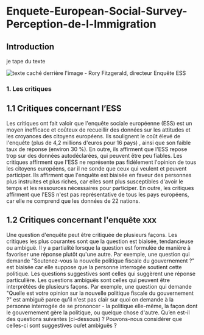 # Enquete-European-Social-Survey-Perception-de-l-Immigration

## Introduction 

je tape du texte 

![texte caché derrière l'image - Rory Fitzgerald, directeur Enquête ESS](https://seriss.eu/wp-content/uploads/2015/09/Rory-Fitzgerald-web.jpg)

### 1. Les critiques 

## 1.1 Critiques concernant l’ESS
Les critiques ont fait valoir que l'enquête sociale européenne (ESS) est un moyen inefficace et coûteux de recueillir des données sur les attitudes et les croyances des citoyens européens. Ils soulignent le coût élevé de l'enquête (plus de 4,2 millions d'euros pour 16 pays) , ainsi que son faible taux de réponse (environ 30 %). En outre, ils affirment que l'ESS repose trop sur des données autodéclarées, qui peuvent être peu fiables.
Les critiques affirment que l'ESS ne représente pas fidèlement l'opinion de tous les citoyens européens, car il ne sonde que ceux qui veulent et peuvent participer.  Ils affirment que l'enquête est biaisée en faveur des personnes plus instruites et plus riches, car elles sont plus susceptibles d'avoir le temps et les ressources nécessaires pour participer. En outre, les critiques affirment que l'ESS n'est pas représentative de tous les pays européens, car elle ne comprend que les données de 22 nations. 

## 1.2 Critiques concernant l'enquête xxx 
Une question d'enquête peut être critiquée de plusieurs façons. Les critiques les plus courantes sont que la question est biaisée, tendancieuse ou ambiguë.
Il y a partialité lorsque la question est formulée de manière à favoriser une réponse plutôt qu'une autre. Par exemple, une question qui demande "Soutenez-vous la nouvelle politique fiscale du gouvernement ?" est biaisée car elle suppose que la personne interrogée soutient cette politique. Les questions suggestives sont celles qui suggèrent une réponse particulière. 
Les questions ambiguës sont celles qui peuvent être interprétées de plusieurs façons. Par exemple, une question qui demande "Quelle est votre opinion sur la nouvelle politique fiscale du gouvernement ?" est ambiguë parce qu'il n'est pas clair sur quoi on demande à la personne interrogée de se prononcer - la politique elle-même, la façon dont le gouvernement gère la politique, ou quelque chose d'autre.
Qu’en est-il des questions suivantes (ci-dessous) ? Pouvons-nous considérer que celles-ci sont suggestives ou/et ambiguës ? 
